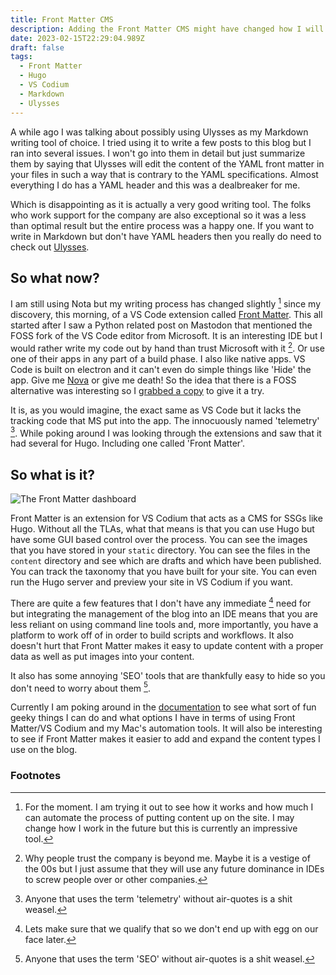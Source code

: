 ```yaml
---
title: Front Matter CMS
description: Adding the Front Matter CMS might have changed how I will be using my blog
date: 2023-02-15T22:29:04.989Z
draft: false
tags:
  - Front Matter
  - Hugo
  - VS Codium
  - Markdown
  - Ulysses
---
```


A while ago I was talking about possibly using Ulysses as my Markdown writing tool of choice. I tried using it to write a few posts to this blog but I ran into several issues. I won't go into them in detail but just summarize them by saying that Ulysses will edit the content of the YAML front matter in your files in such a way that is contrary to the YAML specifications. Almost everything I do has a YAML header and this was a dealbreaker for me. 

Which is disappointing as it is actually a very good writing tool. The folks who work support for the company are also exceptional so it was a less than optimal result but the entire process was a happy one. If you want to write in Markdown but don't have YAML headers then you really do need to check out [Ulysses](https://ulysses.app/).

## So what now?

I am still using Nota but my writing process has changed slightly [^1] since my discovery, this morning, of a VS Code extension called [Front Matter](https://frontmatter.codes). This all started after I saw a Python related post on Mastodon that mentioned the FOSS fork of the VS Code editor from Microsoft. It is an interesting IDE but I would rather write my code out by hand than trust Microsoft with it [^2]. Or use one of their apps in any part of a build phase. I also like native apps. VS Code is built on electron and it can't even do simple things like 'Hide' the app. Give me [Nova](https://nova.app/) or give me death! So the idea that there is a FOSS alternative was interesting so I [grabbed a copy](https://vscodium.com) to give it a try. 

It is, as you would imagine, the exact same as VS Code but it lacks the tracking code that MS put into the app. The innocuously named 'telemetry' [^3]. While poking around I was looking through the extensions and saw that it had several for Hugo. Including one called 'Front Matter'. 

## So what is it?

![The Front Matter dashboard](/images/frontmatterdashboard.jpeg)

Front Matter is an extension for VS Codium that acts as a CMS for SSGs like Hugo. Without all the TLAs, what that means is that you can use Hugo but have some GUI based control over the process. You can see the images that you have stored in your `static` directory. You can see the files in the `content` directory and see which are drafts and which have been published. You can track the taxonomy that you have built for your site. You can even run the Hugo server and preview your site in VS Codium if you want.

There are quite a few features that I don't have any immediate [^4] need for but integrating the management of the blog into an IDE means that you are less reliant on using command line tools and, more importantly, you have a platform to work off of in order to build scripts and workflows. It also doesn't hurt that Front Matter makes it easy to update content with a proper data as well as put images into your content. 

It also has some annoying 'SEO' tools that are thankfully easy to hide so you don't need to worry about them [^5].

Currently I am poking around in the [documentation](https://frontmatter.codes/docs) to see what sort of fun geeky things I can do  and what options I have in terms of using Front Matter/VS Codium and my Mac's automation tools. It will also be interesting to see if Front Matter makes it easier to add and expand the content types I use on the blog. 

### Footnotes

[^1]: For the moment. I am trying it out to see how it works and how much I can automate the process of putting content up on the site. I may change how I work in the future but this is currently an impressive tool.

[^2]: Why people trust the company is beyond me. Maybe it is a vestige of the 00s but I just assume that they will use any future dominance in IDEs to screw people over or other companies. 

[^3]: Anyone that uses the term 'telemetry' without air-quotes is a shit weasel. 

[^4]: Lets make sure that we qualify that so we don't end up with egg on our face later.

[^5]: Anyone that uses the term 'SEO' without air-quotes is a shit weasel. 